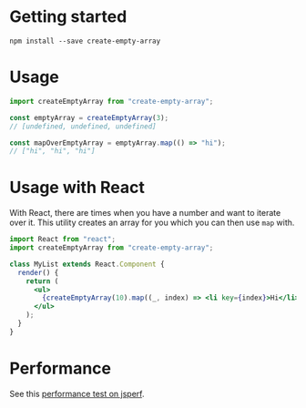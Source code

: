 # Getting started
```shell
npm install --save create-empty-array
```

# Usage
```javascript
import createEmptyArray from "create-empty-array";

const emptyArray = createEmptyArray(3);
// [undefined, undefined, undefined]

const mapOverEmptyArray = emptyArray.map(() => "hi");
// ["hi", "hi", "hi"]
```

# Usage with React
With React, there are times when you have a number and want to iterate over it. This utility creates an array for you which you can then use `map` with.

```jsx
import React from "react";
import createEmptyArray from "create-empty-array";

class MyList extends React.Component {
  render() {
    return (
      <ul>
        {createEmptyArray(10).map((_, index) => <li key={index}>Hi</li>}
      </ul>
    );
  }
}
```

# Performance
See this [performance test on jsperf](https://jsperf.com/create-empty-arrays/).
